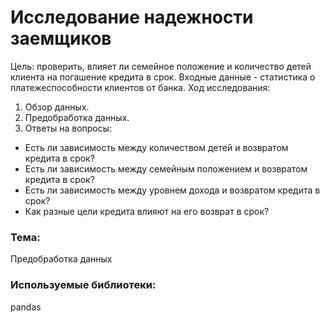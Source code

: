 # Исследование надежности заемщиков
Цель: проверить, влияет ли семейное положение и количество детей клиента на погашение кредита в срок. Входные данные - статистика о платежеспособности клиентов от банка.
Ход исследования:
1. Обзор данных.
2. Предобработка данных.
3. Ответы на вопросы:
* Есть ли зависимость между количеством детей и возвратом кредита в срок?
* Есть ли зависимость между семейным положением и возвратом кредита в срок?
* Есть ли зависимость между уровнем дохода и возвратом кредита в срок?
* Как разные цели кредита влияют на его возврат в срок?

### Тема:
Предобработка данных

### Используемые библиотеки:
pandas
